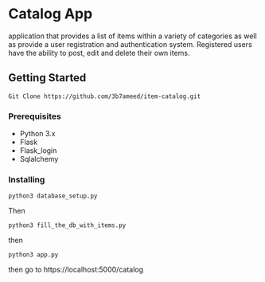 # Catalog App

application that provides a list of items within a variety of categories as well as provide a user registration and authentication system. Registered users have the ability to post, edit and delete their own items.

## Getting Started

```
Git Clone https://github.com/3b7ameed/item-catalog.git
```


### Prerequisites

* Python 3.x
* Flask
* Flask_login
* Sqlalchemy


### Installing

```
python3 database_setup.py
```
Then
```
python3 fill_the_db_with_items.py
```
then
```
python3 app.py
```
then go to https://localhost:5000/catalog
